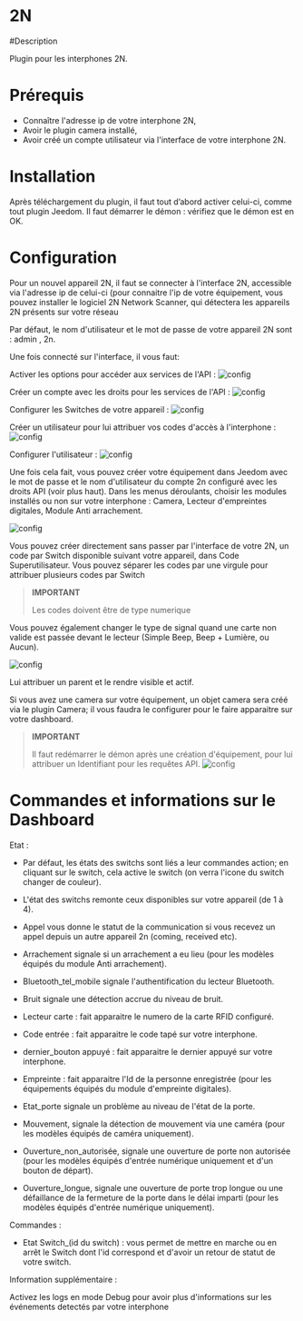 # 2N

#Description

Plugin pour les interphones 2N.



# Prérequis

 - Connaître l'adresse ip de votre interphone 2N,
 - Avoir le plugin camera installé,
 - Avoir créé un compte utilisateur via l'interface de votre interphone 2N.



# Installation

Après téléchargement du plugin, il faut tout d’abord activer celui-ci, comme tout plugin Jeedom.
Il faut démarrer le démon : vérifiez que le démon est en OK.



# Configuration

Pour un nouvel appareil 2N, il faut se connecter à l'interface 2N, accessible via l'adresse ip de celui-ci (pour connaitre l'ip de votre équipement, vous pouvez installer le logiciel 2N Network Scanner, qui détectera les appareils 2N présents sur votre réseau

Par défaut, le nom d'utilisateur et le mot de passe de votre appareil 2N sont : admin , 2n.

Une fois connecté sur l'interface, il vous faut:


Activer les options pour accéder aux services de l'API :
![config](../images/2nAPI.png)


Créer un compte avec les droits pour les services de l'API :
![config](../images/2nUser.png)


Configurer les Switches de votre appareil :
![config](../images/2nSwitch.png)


Créer un utilisateur pour lui attribuer vos codes d'accès à l'interphone :
![config](../images/2nUsers.png)


Configurer l'utilisateur :
![config](../images/2nConfigUser.png)




Une fois cela fait, vous pouvez créer votre équipement dans Jeedom avec le mot de passe et le nom d'utilisateur du compte 2n configuré avec les droits API (voir plus haut).
Dans les menus déroulants, choisir les modules installés ou non sur votre interphone : Camera, Lecteur d'empreintes digitales, Module Anti arrachement.


![config](../images/2nCrea.png)




Vous pouvez créer directement sans passer par l'interface de votre 2N, un code par Switch disponible suivant votre appareil, dans Code Superutilisateur.
Vous pouvez séparer les codes par une virgule pour attribuer plusieurs codes par Switch
>**IMPORTANT**
>
> Les codes doivent être de type numerique

Vous pouvez également changer le type de signal quand une carte non valide est passée devant le lecteur (Simple Beep, Beep + Lumière, ou Aucun).

![config](../images/2nSuperUser.png)



Lui attribuer un parent et le rendre visible et actif.

Si vous avez une camera sur votre équipement, un objet camera sera créé via le plugin Camera; il vous faudra le configurer pour le faire apparaitre sur votre dashboard.



>**IMPORTANT**
>
> Il faut redémarrer le démon après une création d'équipement, pour lui attribuer un Identifiant pour les requêtes API.
> ![config](../images/2nDemon.png)




# Commandes et informations sur le Dashboard


Etat :

- Par défaut, les états des switchs sont liés a leur commandes action; en cliquant sur le switch, cela active le switch (on verra l'icone du switch changer de couleur).
- L'état des switchs remonte ceux disponibles sur votre appareil (de 1 à 4).


- Appel vous donne le statut de la communication si vous recevez un appel depuis un autre appareil 2n (coming, received etc).

- Arrachement signale si un arrachement a eu lieu (pour les modèles équipés du module Anti arrachement).

- Bluetooth_tel_mobile signale l'authentification du lecteur Bluetooth.


- Bruit signale une détection accrue du niveau de bruit.

- Lecteur carte : fait apparaitre le numero de la carte RFID configuré.


- Code entrée : fait apparaitre le code tapé sur votre interphone.


- dernier_bouton appuyé : fait apparaitre le dernier appuyé sur votre interphone.

- Empreinte : fait apparaitre l'Id de la personne enregistrée (pour les équipements équipés du module d'empreinte digitales).



- Etat_porte signale un problème au niveau de l'état de la porte.

- Mouvement, signale la détection de mouvement via une caméra (pour les modèles équipés de caméra uniquement).

- Ouverture_non_autorisée, signale une ouverture de porte non autorisée (pour les modèles équipés d'entrée numérique uniquement et d'un bouton de départ).
- Ouverture_longue, signale une ouverture de porte trop longue ou une défaillance de la fermeture de la porte dans le délai imparti (pour les modèles équipés d'entrée numérique uniquement).



Commandes :

- Etat Switch_(id du switch) : vous permet de mettre en marche ou en arrêt le Switch dont l'id correspond et d'avoir un retour de statut de votre switch.





Information supplémentaire :

Activez les logs en mode Debug pour avoir plus d'informations sur les événements detectés par votre interphone
